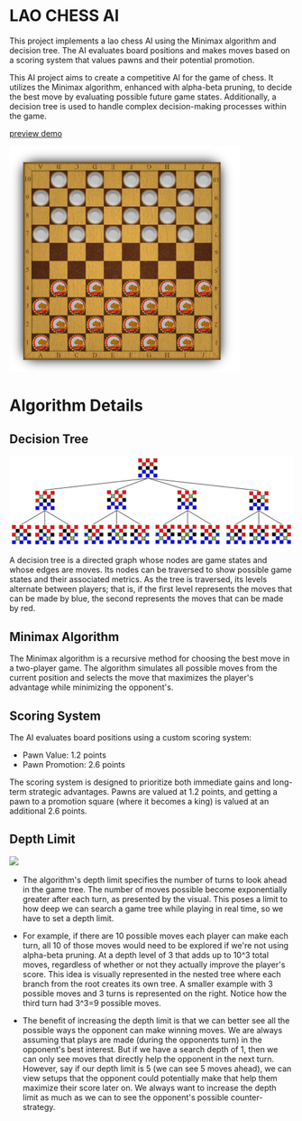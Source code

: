 # LAO CHESS AI

This project implements a lao chess AI using the Minimax algorithm and decision tree. The AI evaluates board positions and makes moves based on a scoring system that values pawns and their potential promotion.

This AI project aims to create a competitive AI for the game of chess. It utilizes the Minimax algorithm, enhanced with alpha-beta pruning, to decide the best move by evaluating possible future game states. Additionally, a decision tree is used to handle complex decision-making processes within the game.

[preview demo](https://laochessai.netlify.app/)

<img src="img/laochess.png" width="auto" height="400">

# Algorithm Details

## Decision Tree
![decisiontree](img/decisiontree.jpg)

A decision tree is a directed graph whose nodes are game states and whose edges are moves. Its nodes can be traversed to show possible game states and their associated metrics. As the tree is traversed, its levels alternate between players; that is, if the first level represents the moves that can be made by blue, the second represents the moves that can be made by red.

## Minimax Algorithm
The Minimax algorithm is a recursive method for choosing the best move in a two-player game. The algorithm simulates all possible moves from the current position and selects the move that maximizes the player's advantage while minimizing the opponent's.

## Scoring System
The AI evaluates board positions using a custom scoring system:

- Pawn Value: 1.2 points
- Pawn Promotion: 2.6 points

The scoring system is designed to prioritize both immediate gains and long-term strategic advantages. Pawns are valued at 1.2 points, and getting a pawn to a promotion square (where it becomes a king) is valued at an additional 2.6 points.

## Depth Limit

<img src="img/img/depthlimit.png.png" width="auto" height="400">

- The algorithm's depth limit specifies the number of turns to look ahead in the game tree. The number of moves possible become exponentially greater after each turn, as presented by the visual. This poses a limit to how deep we can search a game tree while playing in real time, so we have to set a depth limit. 

- For example, if there are 10 possible moves each player can make each turn, all 10 of those moves would need to be explored if we're not using alpha-beta pruning. At a depth level of 3 that adds up to 10^3 total moves, regardless of whether or not they actually improve the player's score. This idea is visually represented in the nested tree where each branch from the root creates its own tree. A smaller example with 3 possible moves and 3 turns is represented on the right. Notice how the third turn had 3^3=9 possible moves.

- The benefit of increasing the depth limit is that we can better see all the possible ways the opponent can make winning moves. We are always assuming that plays are made (during the opponents turn) in the opponent's best interest. But if we have a search depth of 1, then we can only see moves that directly help the opponent in the next turn. However, say if our depth limit is 5 (we can see 5 moves ahead), we can view setups that the opponent could potentially make that help them maximize their score later on. We always want to increase the depth limit as much as we can to see the opponent's possible counter-strategy.
